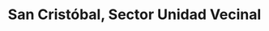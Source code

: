 ---
title: San Cristóbal, Sector Unidad Vecinal
url: /san-cristobal-sector-unidad-vecinal/
latitude: 7.752
longitude: -72.222
---